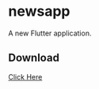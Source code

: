 # newsapp

A new Flutter application.

## Download

[Click Here](https://drive.google.com/file/d/1rFSKWVw7kOm-W2aBYx7z1bl6L5qIno0Z/view?usp=drive_web)

